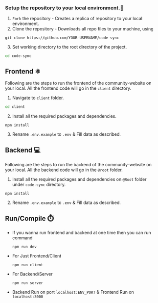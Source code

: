 ### Setup the repository to your local environment.💌
1. `Fork` the repository  - Creates a replica of repository to your local environment.
2. Clone the repository - Downloads all repo files to your machine, using
  ```git
  git clone https://github.com/YOUR-USERNAME/code-sync
  ``` 
3. Set working directory to the root directory of the project.
  ```sh
  cd code-sync
  ```
## Frontend ⚛️

Following are the steps to run the frontend of the community-website on your local. All the frontend code will go in the `client` directory. 

1. Navigate to `client` folder.
  ```sh
  cd client
  ```
2. Install all the required packages and dependencies.
  ```node
  npm install
  ```
3. Rename ```.env.example``` to ```.env``` & Fill data as described.


## Backend 💻

Following are the steps to run the backend of the community-website on your local. All the backend code will go in the `@root` folder.

1. Install all the required packages and dependencies on ```@Root``` folder under ```code-sync``` directory.
  ```node
  npm install
  ```
2. Rename ```.env.example``` to ```.env``` & Fill data as described.
  
## Run/Compile ⏱️
 - If you wanna run frontend and backend at one time then you can run command
 
   ```node
   npm run dev
   ```
 - For Just Frontend/Client
 
   ```node
   npm run client
   ```
 - For Backend/Server
  
   ```node
   npm run server
   ```
 - Backend Run on port ```localhost:ENV_PORT``` & Frontend Run on ```localhost:3000```
